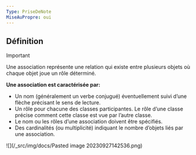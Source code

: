 ```yaml
---
Type: PriseDeNote
MiseAuPropre: oui
---
```

## Définition
>[!important]
>Une association représente une relation qui existe entre plusieurs objets où chaque objet joue un rôle déterminé.

**Une association est caractérisée par:** 
- Un nom (généralement un verbe conjugué) éventuellement suivi d’une flèche précisant le sens de lecture.
- Un rôle pour chacune des classes participantes. Le rôle d’une classe précise comment cette classe est vue par l’autre classe.
- Le nom ou les rôles d’une association doivent être spécifiés.
- Des cardinalités (ou multiplicité) indiquant le nombre d’objets liés par une association.

![](/_src/img/docs/Pasted image 20230927142536.png)
